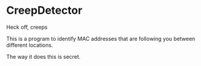 # CreepDetector
Heck off, creeps

This is a program to identify MAC addresses that are following you between different locations.

The way it does this is secret.
